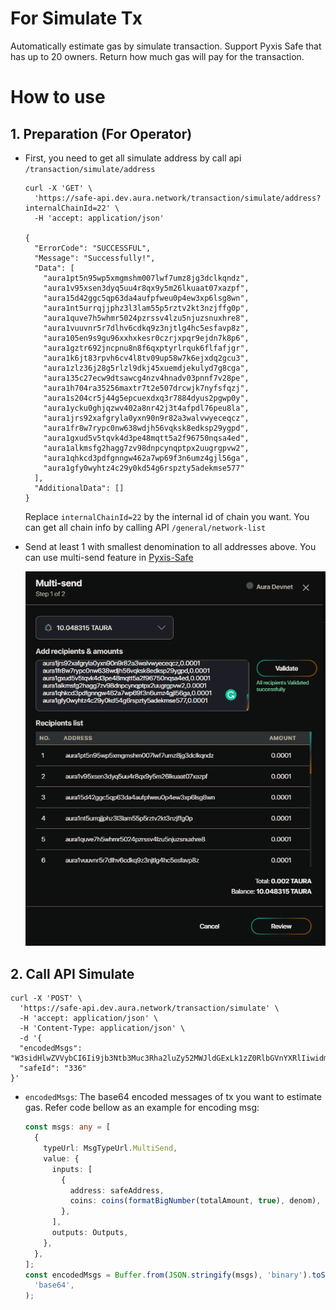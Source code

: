 # For Simulate Tx

Automatically estimate gas by simulate transaction. Support Pyxis Safe that has up to 20 owners. Return how much gas will pay for the transaction.

# How to use

## 1. Preparation (For Operator)

- First, you need to get all simulate address by call api `/transaction/simulate/address`

  ```
  curl -X 'GET' \
    'https://safe-api.dev.aura.network/transaction/simulate/address?internalChainId=22' \
    -H 'accept: application/json'

  {
    "ErrorCode": "SUCCESSFUL",
    "Message": "Successfully!",
    "Data": [
      "aura1pt5n95wp5xmgmshm007lwf7umz8jg3dclkqndz",
      "aura1v95xsen3dyq5uu4r8qx9y5m26lkuaat07xazpf",
      "aura15d42ggc5qp63da4aufpfweu0p4ew3xp6lsg8wn",
      "aura1nt5urrqjjphz3l3lam55p5rztv2kt3nzjffg0p",
      "aura1quve7h5whmr5024pzrssv4lzu5njuzsnuxhre8",
      "aura1vuuvnr5r7dlhv6cdkq9z3njtlg4hc5esfavp8z",
      "aura105en9s9gu96xxhxkesr0czrjxpqr9ejdn7k8p6",
      "aura1gztr692jncpnu8n8f6qxptyrlrquk6flfafjgr",
      "aura1k6jt83rpvh6cv4l8tv09up58w7k6ejxdq2gcu3",
      "aura1zlz36j28g5rlzl9dkj45xuemdjekulyd7g8cga",
      "aura135c27ecw9dtsawcg4nzv4hnadv03pnnf7v28pe",
      "aura1h704ra35256maxtr7t2e507drcwjk7nyfsfqzj",
      "aura1s204cr5j44g5epcuexdxq3r7884dyus2pgwp0y",
      "aura1ycku0ghjqzwv402a8nr42j3t4afpdl76peu8la",
      "aura1jrs92xafgryla0yxn90n9r82a3walvwyeceqcz",
      "aura1fr8w7rypc0nw638wdjh56vqksk8edksp29ygpd",
      "aura1gxud5v5tqvk4d3pe48mqtt5a2f96750nqsa4ed",
      "aura1alkmsfg2hagg7zv98dnpcynqptpx2uugrgpvw2",
      "aura1qhkcd3pdfgnngw462a7wp69f3n6umz4gjl56ga",
      "aura1gfy0wyhtz4c29y0kd54g6rspzty5adekmse577"
    ],
    "AdditionalData": []
  }
  ```

  Replace `internalChainId=22` by the internal id of chain you want. You can get all chain info by calling API `/general/network-list`

- Send at least 1 with smallest denomination to all addresses above. You can use multi-send feature in [Pyxis-Safe](https://test.pyxis.aura.network/)

  ![multi-send-pyxis](pics/multi-send-pyxis.PNG)

## 2. Call API Simulate

```
curl -X 'POST' \
  'https://safe-api.dev.aura.network/transaction/simulate' \
  -H 'accept: application/json' \
  -H 'Content-Type: application/json' \
  -d '{
  "encodedMsgs": "W3sidHlwZVVybCI6Ii9jb3Ntb3Muc3Rha2luZy52MWJldGExLk1zZ0RlbGVnYXRlIiwidmFsdWUiOnsiZGVsZWdhdG9yQWRkcmVzcyI6ImF1cmExdjk1eHNlbjNkeXE1dXU0cjhxeDl5NW0yNmxrdWFhdDA3eGF6cGYiLCJ2YWxpZGF0b3JBZGRyZXNzIjoiYXVyYXZhbG9wZXIxZWR3NGx3Y3ozZXNubGd6Y3c2MHJhOG0zOGszenlnejJ4dGwycWgiLCJhbW91bnQiOnsiYW1vdW50IjoiMSIsImRlbm9tIjoidXRhdXJhIn19fV0=",
  "safeId": "336"
}'
```

- `encodedMsgs`: The base64 encoded messages of tx you want to estimate gas. Refer code bellow as an example for encoding msg:
  ```ts
  const msgs: any = [
    {
      typeUrl: MsgTypeUrl.MultiSend,
      value: {
        inputs: [
          {
            address: safeAddress,
            coins: coins(formatBigNumber(totalAmount, true), denom),
          },
        ],
        outputs: Outputs,
      },
    },
  ];
  const encodedMsgs = Buffer.from(JSON.stringify(msgs), 'binary').toString(
    'base64',
  );
  ```
